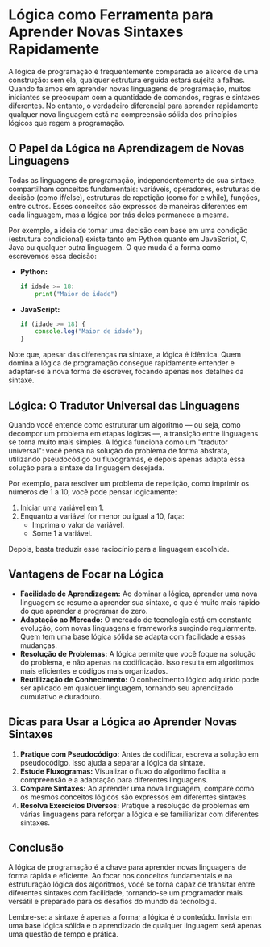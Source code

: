 
# Lógica como Ferramenta para Aprender Novas Sintaxes Rapidamente

A lógica de programação é frequentemente comparada ao alicerce de uma construção: sem ela, qualquer estrutura erguida estará sujeita a falhas. Quando falamos em aprender novas linguagens de programação, muitos iniciantes se preocupam com a quantidade de comandos, regras e sintaxes diferentes. No entanto, o verdadeiro diferencial para aprender rapidamente qualquer nova linguagem está na compreensão sólida dos princípios lógicos que regem a programação.

## O Papel da Lógica na Aprendizagem de Novas Linguagens

Todas as linguagens de programação, independentemente de sua sintaxe, compartilham conceitos fundamentais: variáveis, operadores, estruturas de decisão (como if/else), estruturas de repetição (como for e while), funções, entre outros. Esses conceitos são expressos de maneiras diferentes em cada linguagem, mas a lógica por trás deles permanece a mesma.

Por exemplo, a ideia de tomar uma decisão com base em uma condição (estrutura condicional) existe tanto em Python quanto em JavaScript, C, Java ou qualquer outra linguagem. O que muda é a forma como escrevemos essa decisão:

- **Python:**  
  ```python
  if idade >= 18:
      print("Maior de idade")
  ```
- **JavaScript:**  
  ```javascript
  if (idade >= 18) {
      console.log("Maior de idade");
  }
  ```

Note que, apesar das diferenças na sintaxe, a lógica é idêntica. Quem domina a lógica de programação consegue rapidamente entender e adaptar-se à nova forma de escrever, focando apenas nos detalhes da sintaxe.

## Lógica: O Tradutor Universal das Linguagens

Quando você entende como estruturar um algoritmo — ou seja, como decompor um problema em etapas lógicas —, a transição entre linguagens se torna muito mais simples. A lógica funciona como um "tradutor universal": você pensa na solução do problema de forma abstrata, utilizando pseudocódigo ou fluxogramas, e depois apenas adapta essa solução para a sintaxe da linguagem desejada.

Por exemplo, para resolver um problema de repetição, como imprimir os números de 1 a 10, você pode pensar logicamente:

1. Iniciar uma variável em 1.
2. Enquanto a variável for menor ou igual a 10, faça:
    - Imprima o valor da variável.
    - Some 1 à variável.

Depois, basta traduzir esse raciocínio para a linguagem escolhida.

## Vantagens de Focar na Lógica

- **Facilidade de Aprendizagem:** Ao dominar a lógica, aprender uma nova linguagem se resume a aprender sua sintaxe, o que é muito mais rápido do que aprender a programar do zero.
- **Adaptação ao Mercado:** O mercado de tecnologia está em constante evolução, com novas linguagens e frameworks surgindo regularmente. Quem tem uma base lógica sólida se adapta com facilidade a essas mudanças.
- **Resolução de Problemas:** A lógica permite que você foque na solução do problema, e não apenas na codificação. Isso resulta em algoritmos mais eficientes e códigos mais organizados.
- **Reutilização de Conhecimento:** O conhecimento lógico adquirido pode ser aplicado em qualquer linguagem, tornando seu aprendizado cumulativo e duradouro.

## Dicas para Usar a Lógica ao Aprender Novas Sintaxes

1. **Pratique com Pseudocódigo:** Antes de codificar, escreva a solução em pseudocódigo. Isso ajuda a separar a lógica da sintaxe.
2. **Estude Fluxogramas:** Visualizar o fluxo do algoritmo facilita a compreensão e a adaptação para diferentes linguagens.
3. **Compare Sintaxes:** Ao aprender uma nova linguagem, compare como os mesmos conceitos lógicos são expressos em diferentes sintaxes.
4. **Resolva Exercícios Diversos:** Pratique a resolução de problemas em várias linguagens para reforçar a lógica e se familiarizar com diferentes sintaxes.

## Conclusão

A lógica de programação é a chave para aprender novas linguagens de forma rápida e eficiente. Ao focar nos conceitos fundamentais e na estruturação lógica dos algoritmos, você se torna capaz de transitar entre diferentes sintaxes com facilidade, tornando-se um programador mais versátil e preparado para os desafios do mundo da tecnologia.

Lembre-se: a sintaxe é apenas a forma; a lógica é o conteúdo. Invista em uma base lógica sólida e o aprendizado de qualquer linguagem será apenas uma questão de tempo e prática.
```
